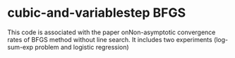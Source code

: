 # cubic-and-variablestep BFGS
This code is associated with the paper onNon-asymptotic convergence rates of BFGS method without line search.
It includes two experiments (log-sum-exp problem and logistic regression)
